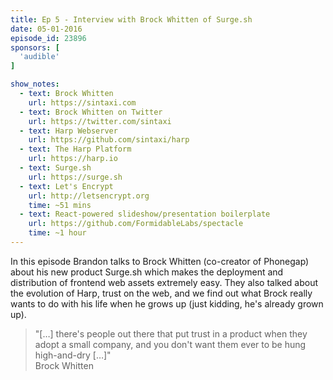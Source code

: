 ```yaml
---
title: Ep 5 - Interview with Brock Whitten of Surge.sh
date: 05-01-2016
episode_id: 23896
sponsors: [
  'audible'
]

show_notes:
  - text: Brock Whitten
    url: https://sintaxi.com
  - text: Brock Whitten on Twitter
    url: https://twitter.com/sintaxi
  - text: Harp Webserver
    url: https://github.com/sintaxi/harp
  - text: The Harp Platform
    url: https://harp.io
  - text: Surge.sh
    url: https://surge.sh
  - text: Let's Encrypt
    url: http://letsencrypt.org
    time: ~51 mins
  - text: React-powered slideshow/presentation boilerplate
    url: https://github.com/FormidableLabs/spectacle
    time: ~1 hour
---
```


In this episode Brandon talks to Brock Whitten (co-creator of Phonegap) about his new product Surge.sh which makes the deployment and distribution of frontend web assets extremely easy. They also talked about the evolution of Harp, trust on the web, and we find out what Brock really wants to do with his life when he grows up (just kidding, he's already grown up).

> "[…] there's people out there that put trust in a product when they adopt a small company, and you don't want them ever to be hung high-and-dry […]"
> <br />
> <span class="bq-cite bq-cite-right">Brock Whitten</span>
